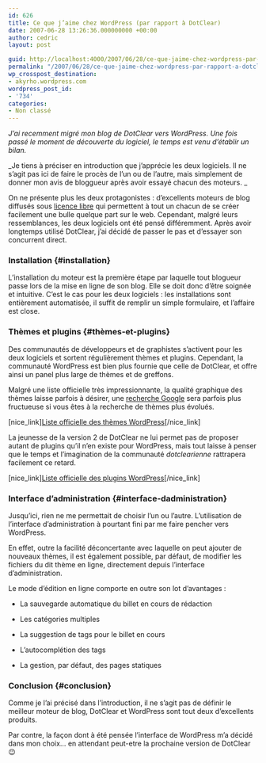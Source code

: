 ```yaml
---
id: 626
title: Ce que j’aime chez WordPress (par rapport à DotClear)
date: 2007-06-28 13:26:36.000000000 +00:00
author: cedric
layout: post

guid: http://localhost:4000/2007/06/28/ce-que-jaime-chez-wordpress-par-rapport-a-dotclear.html
permalink: "/2007/06/28/ce-que-jaime-chez-wordpress-par-rapport-a-dotclear/"
wp_crosspost_destination:
- akyrho.wordpress.com
wordpress_post_id:
- '734'
categories:
- Non classé
---
```

_J’ai recemment migré mon blog de DotClear vers WordPress. Une fois passé le moment de découverte du logiciel, le temps est venu d’établir un bilan._

\_Je tiens à préciser en introduction que j’apprécie les deux logiciels. Il ne s’agit pas ici de faire le procès de l’un ou de l’autre, mais simplement de donner mon avis de bloggueur après avoir essayé chacun des moteurs. \_

On ne présente plus les deux protagonistes : d’excellents moteurs de blog diffusés sous [licence libre](http://fr.wikipedia.org/wiki/Licence_libre) qui permettent à tout un chacun de se créer facilement une bulle quelque part sur le web. Cependant, malgré leurs ressemblances, les deux logiciels ont été pensé différemment. Après avoir longtemps utilisé DotClear, j’ai décidé de passer le pas et d’essayer son concurrent direct.

### Installation {#installation}

L’installation du moteur est la première étape par laquelle tout blogueur passe lors de la mise en ligne de son blog. Elle se doit donc d’être soignée et intuitive. C’est le cas pour les deux logiciels : les installations sont entièrement automatisée, il suffit de remplir un simple formulaire, et l’affaire est close.

### Thèmes et plugins {#thèmes-et-plugins}

Des communautés de développeurs et de graphistes s’activent pour les deux logiciels et sortent régulièrement thèmes et plugins. Cependant, la communauté WordPress est bien plus fournie que celle de DotClear, et offre ainsi un panel plus large de thèmes et de greffons.

Malgré une liste officielle très impressionnante, la qualité graphique des thèmes laisse parfois à désirer, une [recherche Google](http://www.google.com/search?ie=UTF-8&oe=UTF-8&sourceid=navclient&gfns=1&q=th%C3%A8mes+wordpress) sera parfois plus fructueuse si vous êtes à la recherche de thèmes plus évolués.

[nice_link][Liste officielle des thèmes WordPress](http://themes.wordpress.net/)[/nice_link]

La jeunesse de la version 2 de DotClear ne lui permet pas de proposer autant de plugins qu’il n’en existe pour WordPress, mais tout laisse à penser que le temps et l’imagination de la communauté _dotclearienne_ rattrapera facilement ce retard.

[nice_link][Liste officielle des plugins WordPress](http://codex.wordpress.org/fr:Plugins)[/nice_link]

### Interface d’administration {#interface-dadministration}

Jusqu’ici, rien ne me permettait de choisir l’un ou l’autre. L’utilisation de l’interface d’administration à pourtant fini par me faire pencher vers WordPress.

En effet, outre la facilité déconcertante avec laquelle on peut ajouter de nouveaux thèmes, il est également possible, par défaut, de modifier les fichiers du dit thème en ligne, directement depuis l’interface d’administration.

Le mode d’édition en ligne comporte en outre son lot d’avantages :

  * La sauvegarde automatique du billet en cours de rédaction

  * Les catégories multiples

  * La suggestion de tags pour le billet en cours

  * L’autocomplétion des tags

  * La gestion, par défaut, des pages statiques

### Conclusion {#conclusion}

Comme je l’ai précisé dans l’introduction, il ne s’agit pas de définir le meilleur moteur de blog, DotClear et WordPress sont tout deux d’excellents produits.

Par contre, la façon dont à été pensée l’interface de WordPress m’a décidé dans mon choix… en attendant peut-etre la prochaine version de DotClear 😉